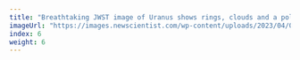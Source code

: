 ```yaml
---
title: "Breathtaking JWST image of Uranus shows rings, clouds and a polar cap"
imageUrl: "https://images.newscientist.com/wp-content/uploads/2023/04/06160828/SEI_151092237.jpg?width=600"
index: 6
weight: 6
---
```

